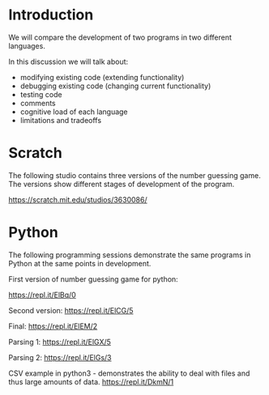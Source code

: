Introduction
=============

We will compare the development of two programs in two different languages.

In this discussion we will talk about:
 - modifying existing code (extending functionality)
 - debugging existing code (changing current functionality)
 - testing code
 - comments
 - cognitive load of each language
 - limitations and tradeoffs
 

Scratch
=======

The following studio contains three versions of the number guessing game.  The versions show different stages of development of the program.

https://scratch.mit.edu/studios/3630086/

Python
=======

The following programming sessions demonstrate the same programs in Python at the same points in development.

First version of number guessing game for python:

https://repl.it/ElBq/0

Second version:
https://repl.it/ElCG/5

Final:
https://repl.it/ElEM/2


Parsing 1:
https://repl.it/ElGX/5

Parsing 2:
https://repl.it/ElGs/3

CSV example in python3 - demonstrates the ability to deal with files and thus large amounts of data.
https://repl.it/DkmN/1

